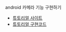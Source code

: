 android 카메라 기능 구현하기


- [튜토리얼 사이트](https://developer.android.com/codelabs/camerax-getting-started?hl=ko#6)
- [튜토리얼 구현코드](https://github.com/SIMYJ/camera/tree/main/CameraXApp)



